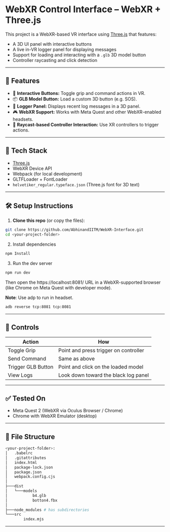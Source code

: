 # WebXR Control Interface – WebXR + Three.js

This project is a WebXR-based VR interface using [Three.js](https://threejs.org/) that features:
- A 3D UI panel with interactive buttons
- A live in-VR logger panel for displaying messages
- Support for loading and interacting with a `.glb` 3D model button
- Controller raycasting and click detection

---

## 🚀 Features

- 🔲 **Interactive Buttons:** Toggle grip and command actions in VR.
- 📦 **GLB Model Button:** Load a custom 3D button (e.g. SOS).
- 📝 **Logger Panel:** Displays recent log messages in a 3D panel.
- 🎮 **WebXR Support:** Works with Meta Quest and other WebXR-enabled headsets.
- 🎯 **Raycast-based Controller Interaction:** Use XR controllers to trigger actions.

---

## 🧰 Tech Stack

- [Three.js](https://threejs.org/)
- WebXR Device API
- Webpack (for local development)
- GLTFLoader + FontLoader
- `helvetiker_regular.typeface.json` (Three.js font for 3D text)

---

## 🛠️ Setup Instructions

1. **Clone this repo** (or copy the files):

```bash
git clone https://github.com/AbhinandIITM/WebXR-Interface.git
cd <your-project-folder>

```
2.  Install dependencies
```bash 
npm Install
```
3. Run the dev server
```bash
npm run dev
```

Then open the https://localhost:8081/ URL in a WebXR-supported browser (like Chrome on Meta Quest with developer mode).

**Note**: Use adp to run in headset.
```bash
adb reverse tcp:8081 tcp:8081
```
-----------
🧪 Controls
-----------

| Action             | How                                  |
|--------------------|---------------------------------------|
| Toggle Grip        | Point and press trigger on controller |
| Send Command       | Same as above                         |
| Trigger GLB Button | Point and click on the loaded model   |
| View Logs          | Look down toward the black log panel  |

---


✅ Tested On
-----------

- Meta Quest 2 (WebXR via Oculus Browser / Chrome)
- Chrome with WebXR Emulator (desktop)

---

📁 File Structure
-----------------
```bash
<your-project-folder>:
│   .babelrc
│   .gitattributes
│   index.html
│   package-lock.json
│   package.json
│   webpack.config.cjs
│
├───dist
│   └───models
│           b4.glb
│           botton4.fbx
│
├───node_modules # has subdirectories
└───src
        index.mjs
```
---
